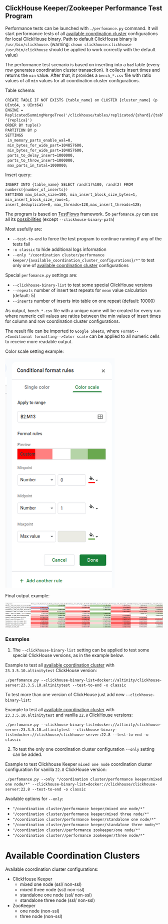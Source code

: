 ## ClickHouse Keeper/Zookeeper Performance Test Program

Performance tests can be launched with `./perfomance.py` command.
It will start performance tests of all [available coordination cluster]
configurations for local ClickHouse binary. Path to default ClickHouse binary is `/usr/bin/clickhouse`. (warning:
`chown clickhouse:clickhouse /usr/bin/clickhouse` should be applied to work correctly with the default value) 

The performance test scenario is based on inserting into a `bad` table (every row generates coordination cluster
transaction). It collects insert times and returns the `min` value. After that, it provides a `bench_*.csv` file
with ratio values of all `min` values for all coordination cluster configurations.

Table schema:

```commandline
CREATE TABLE IF NOT EXISTS {table_name} on CLUSTER {cluster_name} (p UInt64, x UInt64)
ENGINE = ReplicatedSummingMergeTree('/clickhouse/tables/replicated/{shard}/{table_name}', '{replica}')
ORDER BY tuple() 
PARTITION BY p 
SETTINGS 
 in_memory_parts_enable_wal=0,
 min_bytes_for_wide_part=104857600, 
 min_bytes_for_wide_part=104857600, 
 parts_to_delay_insert=1000000, 
 parts_to_throw_insert=1000000, 
 max_parts_in_total=1000000;
```

Insert query:

```commandline
INSERT INTO {table_name} SELECT rand(1)%100, rand(2) FROM numbers({number_of_inserts}) 
SETTINGS max_block_size=100, min_insert_block_size_bytes=1, min_insert_block_size_rows=1, 
insert_deduplicate=0, max_threads=128,max_insert_threads=128;
```

The program is based on [TestFlows](https://testflows.com/) framework. So `perfomance.py` can use all its
[possibilities](https://testflows.com/handbook/) (except `--clickhouse-binary-path`)

Most usefully are:

* `--test-to-end` to force the test program to continue running if any of the tests fail
* `-o classic` to hide additional logs information
* `--only "/coordination cluster/performance keeper/{available_coordination_cluster_configurations}/*"` to test only one of 
[available coordination cluster] configurations


Special `perfomance.py` settings are:

* `--clickhouse-binary-list` to test some special ClickHouse versions
* `--repeats` number of insert test repeats for `mean` value calculation (default: 5)
* `--inserts` number of inserts into table on one repeat (default: 10000)


As output, `bench_*.csv` file with a unique name will be created for every run where numeric cell values are ratios 
between the min values of insert times for column and row coordination cluster configurations.

The result file can be imported to `Google Sheets`, where `Format-->Conditional formatting-->Color scale` can be applied 
to all numeric cells to receive more readable output.

Color scale setting example:

<img src="readme_data/color_scale_settings.png" alt="color scale settings img">

Final output example:

<img src="readme_data/final_output.png" alt="final output img">

### Examples

1) The `--clickhouse-binary-list` setting can be applied to test some special ClickHouse versions, as in the example below.

Example to test all [available coordination cluster] with `23.3.5.10.altinitytest` ClickHouse version:
```commandline
./perfomance.py --clickhouse-binary-list=docker://altinity/clickhouse-server:23.3.5.10.altinitytest --test-to-end -o classic
```

To test more than one version of ClickHouse just add new `--clickhouse-binary-list`:

Example to test all [available coordination cluster] with `23.3.5.10.altinitytest` and vanilla `22.8` ClickHouse versions:

```commandline
./perfomance.py --clickhouse-binary-list=docker://altinity/clickhouse-server:23.3.5.10.altinitytest --clickhouse-binary-list=docker://clickhouse/clickhouse-server:22.8 --test-to-end -o classic
```

2) To test the only one coordination cluster configuration `--only` setting can be added.

Example to test Clickhouse Keeper `mixed one node` coordination cluster configuration for vanilla `22.8` ClickHouse version:

```commandline
./perfomance.py --only "/coordination cluster/performance keeper/mixed one node/*" --clickhouse-binary-list=docker://clickhouse/clickhouse-server:22.8 --test-to-end -o classic
```

Available options for `--only`:

* `"/coordination cluster/performance keeper/mixed one node/*"`
* `"/coordination cluster/performance keeper/mixed three node/*"`
* `"/coordination cluster/performance keeper/standalone one node/*"`
* `"/coordination cluster/performance keeper/standalone three node/*"`
* `"/coordination cluster//performance zookeeper/one node/*"`
* `"/coordination cluster//performance zookeeper/three node/*"`


# Available Coordination Clusters

Available coordination cluster configurations:

* ClickHouse Keeper
  * mixed one node (ssl/ non-ssl)
  * mixed three node (ssl/ non-ssl)
  * standalone one node (ssl/ non-ssl)
  * standalone three node (ssl/ non-ssl)
* ZooKeeper
  * one node (non-ssl)
  * three node (non-ssl)

[available coordination cluster]: #available-coordination-clusters